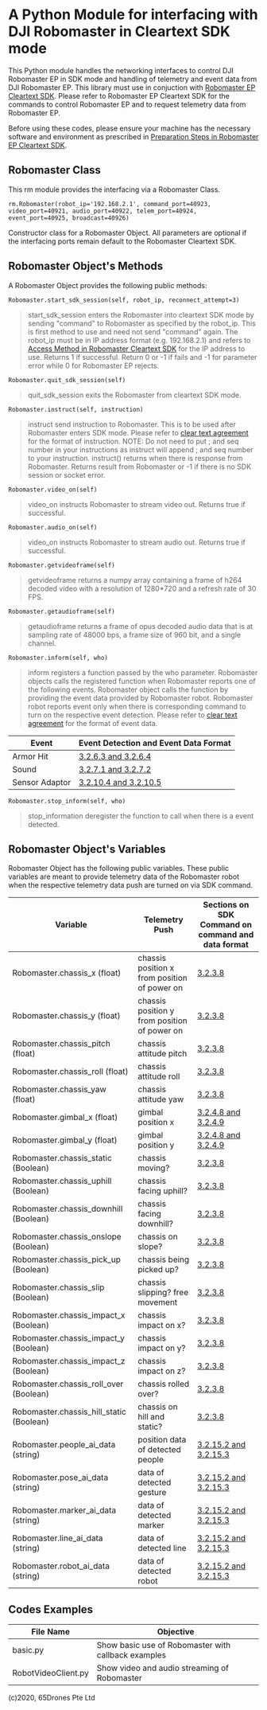 # A Python Module for interfacing with DJI Robomaster in Cleartext SDK mode

This Python module handles the networking interfaces to control DJI Robomaster EP in SDK mode and handling of telemetry and event data from DJI Robomaster EP. This library must use in conjuction with [Robomaster EP Cleartext SDK](https://robomaster-dev.readthedocs.io/zh_CN/latest/sdk/sdk_intro.html). Please refer to Robomaster EP Cleartext SDK for the commands to control Robomaster EP and to request telemetry data from Robomaster EP. 

Before using these codes, please ensure your machine has the necessary software and environment as prescribed in [Preparation Steps in Robomaster EP Cleartext SDK](https://robomaster-dev.readthedocs.io/zh_CN/latest/sdk/sdk_intro.html#id1).

## Robomaster Class

This rm module provides the interfacing via a Robomaster Class. 

    rm.Robomaster(robot_ip='192.168.2.1', command_port=40923, video_port=40921, audio_port=40922, telem_port=40924, event_port=40925, broadcast=40926)

Constructor class for a Robomaster Object. All parameters are optional if the interfacing ports remain default to the Robomaster Cleartext SDK. 

## Robomaster Object's Methods

A Robomaster Object provides the following public methods:

    Robomaster.start_sdk_session(self, robot_ip, reconnect_attempt=3)

> start_sdk_session enters the Robomaster into cleartext SDK mode by sending "command" to Robomaster as specified by the robot_ip. This is first method to use and need not send "command" again. The robot_ip must be in IP address format (e.g. 192.168.2.1) and refers to [Access Method in Robomaster Cleartext SDK](https://robomaster-dev.readthedocs.io/zh_CN/latest/sdk/connection.html) for the IP address to use. Returns 1 if successful. Return 0 or -1 if fails and -1 for parameter error while 0 for Robomaster EP rejects.  

    Robomaster.quit_sdk_session(self)

> quit_sdk_session exits the Robomaster from cleartext SDK mode.

    Robomaster.instruct(self, instruction)

> instruct send instruction to Robomaster. This is to be used after Robomaster enters SDK mode. Please refer to [clear text agreement](https://robomaster-dev.readthedocs.io/zh_CN/latest/sdk/api.html) for the format of instruction. NOTE: Do not need to put ; and seq number in your instructions as instruct will append ; and seq number to your instruction. instruct() returns when there is response from Robomaster. Returns result from Robomaster or -1 if there is no SDK session or socket error.

    Robomaster.video_on(self)

> video_on instructs Robomaster to stream video out. Returns true if successful.


    Robomaster.audio_on(self)

> video_on instructs Robomaster to stream audio out. Returns true if successful.


    Robomaster.getvideoframe(self)

> getvideoframe returns a numpy array containing a frame of h264 decoded video with a resolution of 1280*720 and a refresh rate of 30 FPS.

    Robomaster.getaudioframe(self)

> getaudioframe returns a frame of opus decoded audio data that is at sampling rate of 48000 bps, a frame size of 960 bit, and a single channel.

    Robomaster.inform(self, who)

> inform registers a function passed by the who parameter. Robomaster objects calls the registered function when Robomaster reports one of the following events. Robomaster object calls the function by providing the event data provided by Robomaster robot. Robomaster robot reports event only when there is corresponding command to turn on the respective event detection. Please refer to [clear text agreement](https://robomaster-dev.readthedocs.io/zh_CN/latest/sdk/api.html) for the format of event data.

Event | Event Detection and Event Data Format
------|--------------------------------
Armor Hit | [3.2.6.3 and 3.2.6.4](https://robomaster-dev.readthedocs.io/zh_CN/latest/sdk/protocol_api.html#id32)
Sound | [3.2.7.1 and 3.2.7.2](https://robomaster-dev.readthedocs.io/zh_CN/latest/sdk/protocol_api.html#id38) 
Sensor Adaptor | [3.2.10.4 and 3.2.10.5](https://robomaster-dev.readthedocs.io/zh_CN/latest/sdk/protocol_api.html#id38)

    Robomaster.stop_inform(self, who)

> stop_information deregister the function to call when there is a event detected.

## Robomaster Object's Variables

Robomaster Object has the following public variables. These public variables are meant to provide telemetry data of the Robomaster robot when the respective telemetry data push are turned on via SDK command.

Variable | Telemetry Push | Sections on SDK Command on command and data format
---------|----------------|---------------
Robomaster.chassis_x (float) | chassis position x from position of power on | [3.2.3.8](https://robomaster-dev.readthedocs.io/zh_CN/latest/sdk/protocol_api.html#id16) 
Robomaster.chassis_y (float) | chassis position y from position of power on | [3.2.3.8](https://robomaster-dev.readthedocs.io/zh_CN/latest/sdk/protocol_api.html#id16) 
Robomaster.chassis_pitch (float) | chassis attitude pitch | [3.2.3.8](https://robomaster-dev.readthedocs.io/zh_CN/latest/sdk/protocol_api.html#id16)
Robomaster.chassis_roll (float) | chassis attitude roll | [3.2.3.8](https://robomaster-dev.readthedocs.io/zh_CN/latest/sdk/protocol_api.html#id16)
Robomaster.chassis_yaw (float) | chassis attitude yaw | [3.2.3.8](https://robomaster-dev.readthedocs.io/zh_CN/latest/sdk/protocol_api.html#id16)
Robomaster.gimbal_x (float) | gimbal position x | [3.2.4.8 and 3.2.4.9](https://robomaster-dev.readthedocs.io/zh_CN/latest/sdk/protocol_api.html#id26) 
Robomaster.gimbal_y (float) | gimbal position y| [3.2.4.8 and 3.2.4.9](https://robomaster-dev.readthedocs.io/zh_CN/latest/sdk/protocol_api.html#id26) 
Robomaster.chassis_static (Boolean) | chassis moving? | [3.2.3.8](https://robomaster-dev.readthedocs.io/zh_CN/latest/sdk/protocol_api.html#id16)
Robomaster.chassis_uphill (Boolean) | chassis facing uphill? | [3.2.3.8](https://robomaster-dev.readthedocs.io/zh_CN/latest/sdk/protocol_api.html#id16)
Robomaster.chassis_downhill (Boolean) | chassis facing downhill? | [3.2.3.8](https://robomaster-dev.readthedocs.io/zh_CN/latest/sdk/protocol_api.html#id16)
Robomaster.chassis_onslope (Boolean) | chassis on slope? | [3.2.3.8](https://robomaster-dev.readthedocs.io/zh_CN/latest/sdk/protocol_api.html#id16)
Robomaster.chassis_pick_up (Boolean) | chassis being picked up? | [3.2.3.8](https://robomaster-dev.readthedocs.io/zh_CN/latest/sdk/protocol_api.html#id16)
Robomaster.chassis_slip (Boolean) | chassis slipping? free movement | [3.2.3.8](https://robomaster-dev.readthedocs.io/zh_CN/latest/sdk/protocol_api.html#id16)
Robomaster.chassis_impact_x (Boolean) | chassis impact on x? | [3.2.3.8](https://robomaster-dev.readthedocs.io/zh_CN/latest/sdk/protocol_api.html#id16)
Robomaster.chassis_impact_y (Boolean) | chassis impact on y? | [3.2.3.8](https://robomaster-dev.readthedocs.io/zh_CN/latest/sdk/protocol_api.html#id16)
Robomaster.chassis_impact_z (Boolean) | chassis impact on z? | [3.2.3.8](https://robomaster-dev.readthedocs.io/zh_CN/latest/sdk/protocol_api.html#id16)
Robomaster.chassis_roll_over (Boolean) | chassis rolled over? | [3.2.3.8](https://robomaster-dev.readthedocs.io/zh_CN/latest/sdk/protocol_api.html#id16)
Robomaster.chassis_hill_static (Boolean) | chassis on hill and static? | [3.2.3.8](https://robomaster-dev.readthedocs.io/zh_CN/latest/sdk/protocol_api.html#id16)
Robomaster.people_ai_data (string) | position data of detected people | [3.2.15.2 and 3.2.15.3](https://robomaster-dev.readthedocs.io/zh_CN/latest/sdk/protocol_api.html#id67)
Robomaster.pose_ai_data (string) | data of detected gesture | [3.2.15.2 and 3.2.15.3](https://robomaster-dev.readthedocs.io/zh_CN/latest/sdk/protocol_api.html#id67)
Robomaster.marker_ai_data (string) | data of detected marker | [3.2.15.2 and 3.2.15.3](https://robomaster-dev.readthedocs.io/zh_CN/latest/sdk/protocol_api.html#id67)
Robomaster.line_ai_data (string) | data of detected line | [3.2.15.2 and 3.2.15.3](https://robomaster-dev.readthedocs.io/zh_CN/latest/sdk/protocol_api.html#id67)
Robomaster.robot_ai_data (string) | data of detected robot | [3.2.15.2 and 3.2.15.3](https://robomaster-dev.readthedocs.io/zh_CN/latest/sdk/protocol_api.html#id67)

## Codes Examples

File Name | Objective
----------|----------
basic.py| Show basic use of Robomaster with callback examples
RobotVideoClient.py| Show video and audio streaming of Robomaster 


(c)2020, 65Drones Pte Ltd
